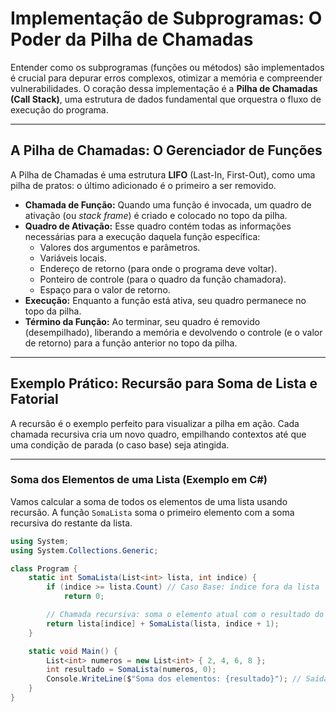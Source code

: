# Implementação de Subprogramas: O Poder da Pilha de Chamadas

Entender como os subprogramas (funções ou métodos) são implementados é crucial para depurar erros complexos, otimizar a memória e compreender vulnerabilidades. O coração dessa implementação é a **Pilha de Chamadas (Call Stack)**, uma estrutura de dados fundamental que orquestra o fluxo de execução do programa.

---

## A Pilha de Chamadas: O Gerenciador de Funções

A Pilha de Chamadas é uma estrutura **LIFO** (Last-In, First-Out), como uma pilha de pratos: o último adicionado é o primeiro a ser removido.

- **Chamada de Função:** Quando uma função é invocada, um quadro de ativação (ou *stack frame*) é criado e colocado no topo da pilha.
- **Quadro de Ativação:** Esse quadro contém todas as informações necessárias para a execução daquela função específica:
  - Valores dos argumentos e parâmetros.
  - Variáveis locais.
  - Endereço de retorno (para onde o programa deve voltar).
  - Ponteiro de controle (para o quadro da função chamadora).
  - Espaço para o valor de retorno.
- **Execução:** Enquanto a função está ativa, seu quadro permanece no topo da pilha.
- **Término da Função:** Ao terminar, seu quadro é removido (desempilhado), liberando a memória e devolvendo o controle (e o valor de retorno) para a função anterior no topo da pilha.

---

## Exemplo Prático: Recursão para Soma de Lista e Fatorial

A recursão é o exemplo perfeito para visualizar a pilha em ação. Cada chamada recursiva cria um novo quadro, empilhando contextos até que uma condição de parada (o caso base) seja atingida.

---

### Soma dos Elementos de uma Lista (Exemplo em C#)

Vamos calcular a soma de todos os elementos de uma lista usando recursão. A função `SomaLista` soma o primeiro elemento com a soma recursiva do restante da lista.

```csharp
using System;
using System.Collections.Generic;

class Program {
    static int SomaLista(List<int> lista, int indice) {
        if (indice >= lista.Count) // Caso Base: índice fora da lista
            return 0; 

        // Chamada recursiva: soma o elemento atual com o resultado do restante da lista
        return lista[indice] + SomaLista(lista, indice + 1); 
    }

    static void Main() {
        List<int> numeros = new List<int> { 2, 4, 6, 8 };
        int resultado = SomaLista(numeros, 0);
        Console.WriteLine($"Soma dos elementos: {resultado}"); // Saída: Soma dos elementos: 20
    }
}

